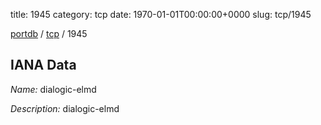 title: 1945
category: tcp
date: 1970-01-01T00:00:00+0000
slug: tcp/1945

[portdb](/) / [tcp](/category/tcp.html) / 1945


## IANA Data

_Name:_ dialogic-elmd

_Description:_ dialogic-elmd

